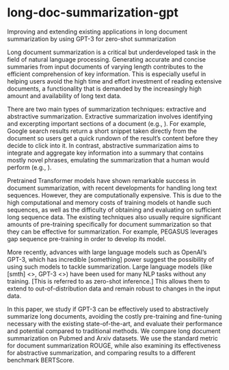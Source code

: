 # long-doc-summarization-gpt
Improving and extending existing applications in long document summarization by using GPT-3 for zero-shot summarization

Long document summarization is a critical but underdeveloped task in the field of natural language processing. Generating accurate and concise summaries from input documents of varying length contributes to the efficient comprehension of key information. This is especially useful in helping users avoid the high time and effort investment of reading extensive documents, a functionality that is demanded by the increasingly high amount and availability of long text data. 

There are two main types of summarization techniques: extractive and abstractive summarization. Extractive summarization involves identifying and excerpting important sections of a document (e.g., <refs>). For example, Google search results return a short snippet taken directly from the document so users get a quick rundown of the result’s content before they decide to click into it. In contrast, abstractive summarization aims to integrate and aggregate key information into a summary that contains mostly novel phrases, emulating the summarization that a human would perform (e.g., <refs>).

Pretrained Transformer models have shown remarkable success in document summarization, with recent developments for handling long text sequences. However, they are computationally expensive. This is due to the high computational and memory costs of training models ot handle such sequences, as well as the difficulty of obtaining and evaluating on sufficient long sequence data. The existing techniques also usually require significant amounts of pre-training specifically for document summarization so that they can be effective for summarization. For example, PEGASUS leverages gap sequence pre-training in order to develop its model. 

More recently, advances with large language models such as OpenAI’s GPT-3, which has incredible [something] power suggest the possibility of using such models to tackle summarization. Large language models (like [smth] <>, GPT-3 <>) have been used for many NLP tasks without any training. [This is referred to as zero-shot inference.] This allows them to extend to out-of-distribution data and remain robust to changes in the input data.

In this paper, we study if GPT-3 can be effectively used to abstractively summarize long documents, avoiding the costly pre-training and fine-tuning necessary with the existing state-of-the-art, and evaluate their performance and potential compared to traditional methods. We compare long document summarization on Pubmed and Arxiv datasets. We use the standard metric for document summarization ROUGE, while also examining its effectiveness for abstractive summarization, and comparing results to a different benchmark BERTScore.

